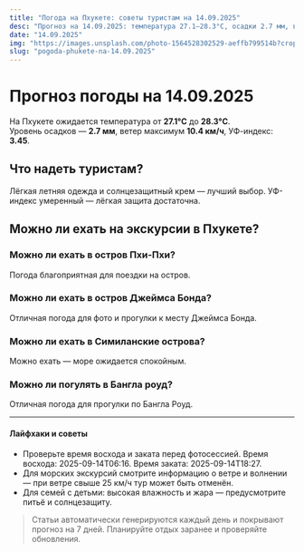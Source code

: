 ```yaml
---
title: "Погода на Пхукете: советы туристам на 14.09.2025"
desc: "Прогноз на 14.09.2025: температура 27.1–28.3°C, осадки 2.7 мм, ветер 10.4 км/ч. Советы туристам и рекомендации по экскурсиям."
date: "14.09.2025"
img: "https://images.unsplash.com/photo-1564528302529-aeffb799514b?crop=entropy&cs=tinysrgb&fit=max&fm=jpg&ixid=M3w4MDE4MDZ8MHwxfHJhbmRvbXx8fHx8fHx8fDE3NTc2ODU3MTJ8&ixlib=rb-4.1.0&q=80&w=400"
slug: "pogoda-phukete-na-14.09.2025"
---
```


# Прогноз погоды на 14.09.2025

На Пхукете ожидается температура от **27.1°C** до **28.3°C**.  
Уровень осадков — **2.7 мм**, ветер максимум **10.4 км/ч**, УФ-индекс: **3.45**.

## Что надеть туристам?
Лёгкая летняя одежда и солнцезащитный крем — лучший выбор.
УФ-индекс умеренный — лёгкая защита достаточна.

## Можно ли ехать на экскурсии в Пхукете?

### Можно ли ехать в остров Пхи-Пхи?
Погода благоприятная для поездки на остров.

### Можно ли ехать в остров Джеймса Бонда?
Отличная погода для фото и прогулки к месту Джеймса Бонда.

### Можно ли ехать в Симиланские острова?
Можно ехать — море ожидается спокойным.

### Можно ли погулять в Бангла роуд?
Отличная погода для прогулки по Бангла Роуд.

---

#### Лайфхаки и советы
- Проверьте время восхода и заката перед фотосессией. Время восхода: 2025-09-14T06:16. Время заката: 2025-09-14T18:27.  
- Для морских экскурсий смотрите информацию о ветре и волнении — при ветре свыше 25 км/ч тур может быть отменён.  
- Для семей с детьми: высокая влажность и жара — предусмотрите питьё и солнцезащиту.

> Статьи автоматически генерируются каждый день и покрывают прогноз на 7 дней. Планируйте отдых заранее и проверяйте обновления.

